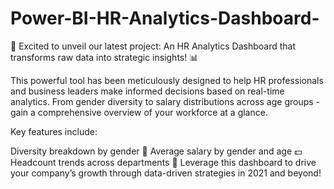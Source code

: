# Power-BI-HR-Analytics-Dashboard-
🚀 Excited to unveil our latest project: An HR Analytics Dashboard that transforms raw data into strategic insights! 📊

This powerful tool has been meticulously designed to help HR professionals and business leaders make informed decisions based on real-time analytics. From gender diversity to salary distributions across age groups - gain a comprehensive overview of your workforce at a glance.

Key features include:

Diversity breakdown by gender 🌈
Average salary by gender and age 💵
Headcount trends across departments 👥
Leverage this dashboard to drive your company’s growth through data-driven strategies in 2021 and beyond!

